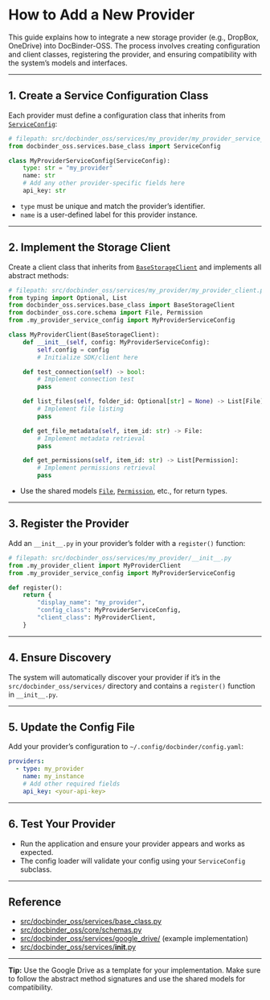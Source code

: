 # How to Add a New Provider

This guide explains how to integrate a new storage provider (e.g., DropBox, OneDrive) into DocBinder-OSS. The process involves creating configuration and client classes, registering the provider, and ensuring compatibility with the system’s models and interfaces.

---

## 1. Create a Service Configuration Class

Each provider must define a configuration class that inherits from [`ServiceConfig`](https://github.com/SnappyLab/DocBinder-OSS/blob/main/src/docbinder_oss/services/base_class.py):

```python
# filepath: src/docbinder_oss/services/my_provider/my_provider_service_config.py
from docbinder_oss.services.base_class import ServiceConfig

class MyProviderServiceConfig(ServiceConfig):
    type: str = "my_provider"
    name: str
    # Add any other provider-specific fields here
    api_key: str
```

- `type` must be unique and match the provider’s identifier.
- `name` is a user-defined label for this provider instance.

---

## 2. Implement the Storage Client

Create a client class that inherits from [`BaseStorageClient`](https://github.com/SnappyLab/DocBinder-OSS/blob/main/src/docbinder_oss/services/base_class.py) and implements all abstract methods:

```python
# filepath: src/docbinder_oss/services/my_provider/my_provider_client.py
from typing import Optional, List
from docbinder_oss.services.base_class import BaseStorageClient
from docbinder_oss.core.schema import File, Permission
from .my_provider_service_config import MyProviderServiceConfig

class MyProviderClient(BaseStorageClient):
    def __init__(self, config: MyProviderServiceConfig):
        self.config = config
        # Initialize SDK/client here

    def test_connection(self) -> bool:
        # Implement connection test
        pass

    def list_files(self, folder_id: Optional[str] = None) -> List[File]:
        # Implement file listing
        pass

    def get_file_metadata(self, item_id: str) -> File:
        # Implement metadata retrieval
        pass

    def get_permissions(self, item_id: str) -> List[Permission]:
        # Implement permissions retrieval
        pass
```

- Use the shared models [`File`](https://github.com/SnappyLab/DocBinder-OSS/blob/main/src/docbinder_oss/core/schemas.py), [`Permission`](https://github.com/SnappyLab/DocBinder-OSS/blob/main/src/docbinder_oss/core/schemas.py), etc., for return types.

---

## 3. Register the Provider

Add an `__init__.py` in your provider’s folder with a `register()` function:

```python
# filepath: src/docbinder_oss/services/my_provider/__init__.py
from .my_provider_client import MyProviderClient
from .my_provider_service_config import MyProviderServiceConfig

def register():
    return {
        "display_name": "my_provider",
        "config_class": MyProviderServiceConfig,
        "client_class": MyProviderClient,
    }
```

---

## 4. Ensure Discovery

The system will automatically discover your provider if it’s in the `src/docbinder_oss/services/` directory and contains a `register()` function in `__init__.py`.

---

## 5. Update the Config File

Add your provider’s configuration to `~/.config/docbinder/config.yaml`:

```yaml
providers:
  - type: my_provider
    name: my_instance
    # Add other required fields
    api_key: <your-api-key>
```

---

## 6. Test Your Provider

- Run the application and ensure your provider appears and works as expected.
- The config loader will validate your config using your `ServiceConfig` subclass.

---

## Reference

- [src/docbinder_oss/services/base_class.py](https://github.com/SnappyLab/DocBinder-OSS/blob/main/src/docbinder_oss/services/base_class.py)
- [src/docbinder_oss/core/schemas.py](https://github.com/SnappyLab/DocBinder-OSS/blob/main/src/docbinder_oss/core/schemas.py)
- [src/docbinder_oss/services/google_drive/](https://github.com/SnappyLab/DocBinder-OSS/tree/main/src/docbinder_oss/services/google_drive/) (example implementation)
- [src/docbinder_oss/services/__init__.py](https://github.com/SnappyLab/DocBinder-OSS/blob/main/src/docbinder_oss/services/__init__.py)

---

**Tip:** Use the Google Drive as a template for your implementation. Make sure to follow the abstract method signatures and use the shared models for compatibility.